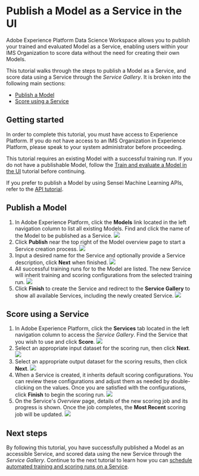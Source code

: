 # Publish a Model as a Service in the UI

Adobe Experience Platform Data Science Workspace allows you to publish your trained and evaluated Model as a Service, enabling users within your IMS Organization to score data without the need for creating their own Models.

This tutorial walks through the steps to publish a Model as a Service, and score data using a Service through the *Service Gallery*. It is broken into the following main sections:

-   [Publish a Model](#publish-a-model)
-   [Score using a Service](#access-a-service)

## Getting started

In order to complete this tutorial, you must have access to Experience Platform. If you do not have access to an IMS Organization in Experience Platform, please speak to your system administrator before proceeding.

This tutorial requires an existing Model with a successful training run. If you do not have a publishable Model, follow the [Train and evaluate a Model in the UI](../../train_evaluate_score_a_model/train_and_evaluate_a_model_tutorial/train_and_evaluate_a_model_ui.md) tutorial before continuing.

If you prefer to publish a Model by using Sensei Machine Learning APIs, refer to the [API tutorial](./publish_model_as_service_using_the_api.md).

## Publish a Model

1.  In Adobe Experience Platform, click the **Models** link located in the left navigation column to list all existing Models. Find and click the name of the Model to be published as a Service.
![](./images/ui/1_browse_model.png)
2.  Click **Publish** near the top right of the Model overview page to start a Service creation process.
![](./images/ui/2_view_training_runs.png)
3.  Input a desired name for the Service and optionally provide a Service description, click **Next** when finished.
![](./images/ui/3_configure_service.png)
4.  All successful training runs for to the Model are listed. The new Service will inherit training and scoring configurations from the selected training run. 
![](./images/ui/4_select_training_run.png)
1.  Click **Finish** to create the Service and redirect to the **Service Gallery** to show all available Services, including the newly created Service.
![](./images/ui/service_gallery.png)

## Score using a Service

1. In Adobe Experience Platform, click the **Services** tab located in the left navigation column to access the *Service Gallery*. Find the Service that you wish to use and click **Score**.
![](./images/ui/click_to_score.png)
2. Select an appropriate input dataset for the scoring run, then click **Next**.
![](./images/ui/6_scoring_input.png)
3. Select an appropriate output dataset for the scoring results, then click **Next**.
![](./images/ui/7_scoring_output.png)
4. When a Service is created, it inherits default scoring configurations. You can review these configurations and adjust them as needed by double-clicking on the values. Once you are satisfied with the configurations, click **Finish** to begin the scoring run.
![](./images/ui/8_scoring_configure.png)
5.  On the Service's *Overview* page, details of the new scoring job and its progress is shown. Once the job completes, the **Most Recent** scoring job will be updated.
![](./images/ui/score_pending.png)

## Next steps

By following this tutorial, you have successfully published a Model as an accessible Service, and scored data using the new Service through the *Service Gallery*. Continue to the next tutorial to learn how you can [schedule automated training and scoring runs on a Service](../scheduling/schedule_models_ui.md).
